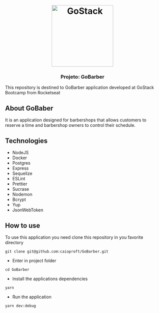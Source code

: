 <h1 align="center">
    <img alt="GoStack" src="https://rocketseat-cdn.s3-sa-east-1.amazonaws.com/bootcamp-header.png" width="200px" />
</h1>

<h3 align="center">
  Projeto: GoBarber
</h3>

This repository is destined to GoBarber application developed at  GoStack Bootcamp from Rocketseat

## About GoBaber

It is an application designed for barbershops that allows customers to reserve a time and barbershop owners to control their schedule.

## Technologies

- NodeJS
- Docker
- Postgres
- Express
- Sequelize
- ESLint
- Prettier
- Sucrase
- Nodemon
- Bcrypt
- Yup
- JsonWebToken

## How to use

To use this application you need clone this repository in you favorite directory

```
git clone git@github.com:caioproft/GoBarber.git
```

- Enter in project folder
```
cd GoBarber
```

- Install the applications dependencies

```
yarn
```

- Run the application

```
yarn dev:debug
```


